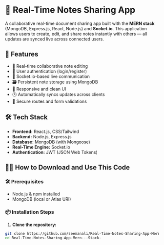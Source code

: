 # 📄 Real-Time Notes Sharing App

A collaborative real-time document sharing app built with the **MERN stack** (MongoDB, Express.js, React, Node.js) and **Socket.io**. This application allows users to create, edit, and share notes instantly with others — all updates are synced live across connected users.


## 🚀 Features

- 📝 Real-time collaborative note editing
- 👥 User authentication (login/register)
- 💬 Socket.io-based live communication
- 🗃️ Persistent note storage using MongoDB
- 📱 Responsive and clean UI
- 🕓 Automatically syncs updates across clients
- 🔐 Secure routes and form validations


## 🛠️ Tech Stack

- **Frontend:** React.js, CSS/Tailwind
- **Backend:** Node.js, Express.js
- **Database:** MongoDB (with Mongoose)
- **Real-Time Engine:** Socket.io
- **Authentication:** JWT (JSON Web Tokens)


## 🧑‍💻 How to Download and Use This Code

### 🛠️ Prerequisites

- Node.js & npm installed
- MongoDB (local or Atlas URI)

### 📦 Installation Steps

1. **Clone the repository:**

```bash
git clone https://github.com/seemanali/Real-Time-Notes-Sharing-App-Mern---Stack-.git
cd Real-Time-Notes-Sharing-App-Mern---Stack-


